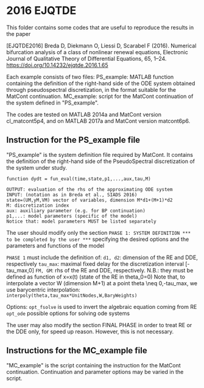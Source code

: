 # 2016 EJQTDE

This folder contains some codes that are useful to reproduce the results in the paper

[EJQTDE2016] Breda D, Diekmann O, Liessi D, Scarabel F (2016). Numerical bifurcation analysis of a class of nonlinear renewal equations, Electronic Journal of Qualitative Theory of Differential Equations, 65, 1–24. https://doi.org/10.14232/ejqtde.2016.1.65 

Each example consists of two files:
PS_example: MATLAB function containing the definition of the right-hand side of the ODE system obtained through pseudospectral discretization, in the format suitable for the MatCont continuation.
MC_example: script for the MatCont continuation of the system defined in "PS_example".

The codes are tested on MATLAB 2014a and MatCont version cl_matcont5p4, 
and on MATLAB 2017a and MatCont version matcont6p6.

## Instruction for the PS_example file
"PS_example" is the system definition file required by MatCont. 
It contains the definition of the right-hand side of the PseudoSpectral discretization of the system under study.

    function dydt = fun_eval(time,state,p1,...,aux,tau,M) 
    
    OUTPUT: evaluation of the rhs of the approximating ODE system
    INPUT: (notation as in Breda et al., SIADS 2016)
    state=(UM,yM,VM) vector of variables, dimension M*d1+(M+1)*d2
    M: discretization index
    aux: auxiliary parameter (e.g. for BP continuation)
    p1,...: model parameters (specific of the model)
    Notice that: model parameters MUST be listed separately
   
The user should modify only the section `PHASE 1: SYSTEM DEFINITION *** to be completed by the user ***`
specifying the desired options and the parameters and functions of the model
   
`PHASE 1` must include the definition of:
`d1, d2`: dimension of the RE and DDE, respectively
`tau_max`: maximal fixed delay for the discretization interval [-tau_max,0]
`FM, GM`: rhs of the RE and DDE, respectively. N.B.: they must be defined as function of x=x(t) (state of the RE in theta_0=0)
Note that, to interpolate a vector W (dimension M+1) at a point theta \neq 0,-tau_max, we use barycentric interpolation: `interpoly(theta,tau_max*UnitNodes,W,BaryWeights)`
   
Options:
`opt_fsolve` is used to invert the algebraic equation coming from RE
`opt_ode` possible options for solving ode systems
   

The user may also modify the section FINAL PHASE in order to treat RE or the DDE only, for speed up reason.
However, this is not necessary.


## Instructions for the MC_example file
"MC_example" is the script containing the instruction for the MatCont continuation.
Continuation and parameter options may be varied in the script.
